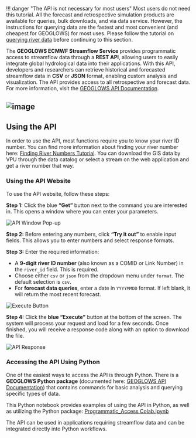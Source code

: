 !!! danger "The API is not necessary for most users"
Most users do not need this tutorial. All the forecast and retrospective simulation products are available for queries, bulk downloads,
and via data service. However, the instructions for querying data are the fastest and most convenient (and cheapest for GEOGLOWS) for most uses.
Please follow the tutorial on [querying river data](query-data.md) before continuing to this section.

The **GEOGLOWS ECMWF Streamflow Service** provides programmatic access to streamflow data through a **REST API**, allowing users to easily integrate
global hydrological data into their applications. With this API, developers and researchers can retrieve historical and forecasted streamflow data in
**CSV** or **JSON** format, enabling custom analysis and visualization. The API provides access to all retrospective and forecast data. For more
information, visit the [GEOGLOWS API Documentation](https://geoglows.ecmwf.int/documentation).

![image](../../static/images/api.png)
---

## Using the API

In order to use the API, most functions require you to know your river ID number. You can find more information about finding your river number
here: [Finding River Numbers Tutorial](find-river-numbers.md). You can download the GIS data by VPU through the data
catalog or select a stream on the web application and get a river number that way.

### Using the API Website

To use the API website, follow these steps:

**Step 1:** Click the blue **“Get”** button next to the command you are interested in. This opens a window where you can enter your parameters.

![API Window Pop-up](../../static/images/api-window-pop-up.png)

**Step 2:** Before entering any numbers, click **“Try it out”** to enable input fields. This allows you to enter numbers and select response formats.

**Step 3:** Enter the required information:

- A **9-digit river ID number** (also known as a COMID or Link Number) in the `river_id` field. This is required.
- Choose either `csv` or `json` from the dropdown menu under `format`. The default selection is `csv`.
- For **forecast data queries**, enter a date in `YYYYMMDD` format. If left blank, it will return the most recent forecast.

![Execute Button](../../static/images/execute-button.png)

**Step 4:** Click the **blue “Execute”** button at the bottom of the screen. The system will process your request and load for a few seconds. Once
finished, you will receive a response code along with an option to download the file.

![API Response](../../static/images/response-api.png)

### Accessing the API Using Python

One of the easiest ways to access the API is through Python. There is a **GEOGLOWS Python package** (documented
here: [GEOGLOWS API Documentation](https://geoglows.readthedocs.io/en/latest/api-documentation.html)) that contains commands for basic analysis and
querying specific types of data.

This Python notebook provides examples of using the API in Python, as well as utilizing the Python
package: [Programmatic_Access Colab.ipynb](https://colab.research.google.com/drive/19PiUTU2noCvNGr6r-1i9cv0YMduTxATs?usp=sharing)

The API can be used in applications requiring streamflow data and can be integrated directly into Python workflows. 
